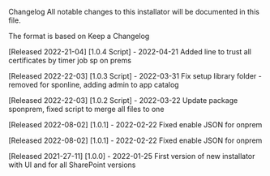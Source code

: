 Changelog All notable changes to this installator will be documented in this file.

The format is based on Keep a Changelog

[Released 2022-21-04] [1.0.4 Script] - 2022-04-21 Added line to trust all certificates by timer job sp on prems

[Released 2022-22-03] [1.0.3 Script] - 2022-03-31 Fix setup library folder - removed for sponline, adding admin to app catalog

[Released 2022-22-03] [1.0.2 Script] - 2022-03-22 Update package sponprem, fixed script to merge all files to one

[Released 2022-08-02] [1.0.1] - 2022-02-22 Fixed enable JSON for onprem

[Released 2022-08-02] [1.0.1] - 2022-02-22 Fixed enable JSON for onprem

[Released 2021-27-11] [1.0.0] - 2022-01-25 First version of new installator with UI and for all SharePoint versions
